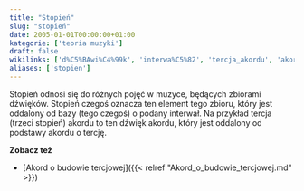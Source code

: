 ```yaml
---
title: "Stopień"
slug: "stopień"
date: 2005-01-01T00:00:00+01:00
kategorie: ['teoria muzyki']
draft: false
wikilinks: ['d%C5%BAwi%C4%99k', 'interwa%C5%82', 'tercja_akordu', 'akord', 'Akord_o_budowie_tercjowej']
aliases: ['stopien']
---
```

Stopień odnosi się do różnych pojęć w muzyce, będących zbiorami
dźwięków<!-- link nie odnosił się do niczego -->. Stopień czegoś oznacza ten element
tego zbioru, który jest oddalony od bazy (tego czegoś) o podany
interwał<!-- link nie odnosił się do niczego -->. Na przykład
tercja<!-- link nie odnosił się do niczego --> (trzeci stopień) akordu to ten dźwięk
akordu<!-- link nie odnosił się do niczego -->, który jest oddalony od podstawy akordu o
tercję.

**Zobacz też**

  - [Akord o budowie tercjowej]({{< relref "Akord_o_budowie_tercjowej.md" >}})

